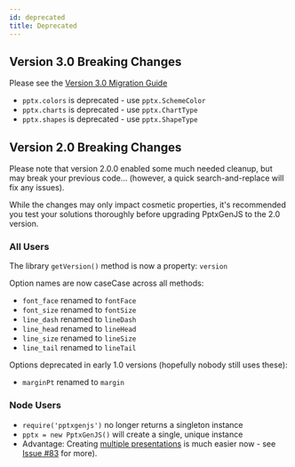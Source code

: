```yaml
---
id: deprecated
title: Deprecated
---
```


## Version 3.0 Breaking Changes

Please see the [Version 3.0 Migration Guide](https://github.com/gitbrent/PptxGenJS/wiki/Version-3.0-Migration-Guide)

- `pptx.colors` is deprecated - use `pptx.SchemeColor`
- `pptx.charts` is deprecated - use `pptx.ChartType`
- `pptx.shapes` is deprecated - use `pptx.ShapeType`

## Version 2.0 Breaking Changes

Please note that version 2.0.0 enabled some much needed cleanup, but may break your previous code...
(however, a quick search-and-replace will fix any issues).

While the changes may only impact cosmetic properties, it's recommended you test your solutions thoroughly before upgrading PptxGenJS to the 2.0 version.

### All Users

The library `getVersion()` method is now a property: `version`

Option names are now caseCase across all methods:

- `font_face` renamed to `fontFace`
- `font_size` renamed to `fontSize`
- `line_dash` renamed to `lineDash`
- `line_head` renamed to `lineHead`
- `line_size` renamed to `lineSize`
- `line_tail` renamed to `lineTail`

Options deprecated in early 1.0 versions (hopefully nobody still uses these):

- `marginPt` renamed to `margin`

### Node Users

- `require('pptxgenjs')` no longer returns a singleton instance
- `pptx = new PptxGenJS()` will create a single, unique instance
- Advantage: Creating [multiple presentations](#saving-multiple-presentations) is much easier now - see [Issue #83](https://github.com/gitbrent/PptxGenJS/issues/83) for more).

